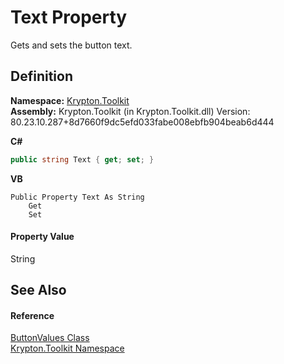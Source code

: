 # Text Property


Gets and sets the button text.



## Definition
**Namespace:** <a href="79d2eac2-21f4-54ff-7552-b20c33c30600.md">Krypton.Toolkit</a>  
**Assembly:** Krypton.Toolkit (in Krypton.Toolkit.dll) Version: 80.23.10.287+8d7660f9dc5efd033fabe008ebfb904beab6d444

**C#**
``` C#
public string Text { get; set; }
```
**VB**
``` VB
Public Property Text As String
	Get
	Set
```



#### Property Value
String

## See Also


#### Reference
<a href="d8a8ca9d-7dcd-5cef-2f1c-724e4e0df04c.md">ButtonValues Class</a>  
<a href="79d2eac2-21f4-54ff-7552-b20c33c30600.md">Krypton.Toolkit Namespace</a>  
